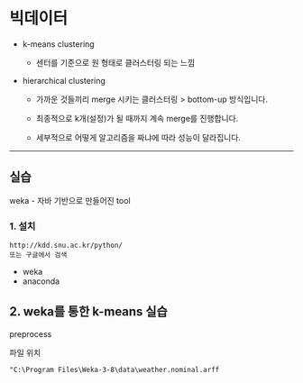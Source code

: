 # 빅데이터

- k-means clustering

  - 센터를 기준으로 원 형태로 클러스터링 되는 느낌

- hierarchical clustering

  - 가까운 것들끼리 merge 시키는 클러스터링 > bottom-up 방식입니다.
  - 최종적으로 k개(설정)가 될 때까지 계속 merge를 진행합니다.

  - 세부적으로 어떻게 알고리즘을 짜냐에 따라 성능이 달라집니다.

---

## 실습

weka - 자바 기반으로 만들어진 tool

### 1. 설치

```
http://kdd.snu.ac.kr/python/
또는 구글에서 검색
```

- weka
- anaconda



## 2. weka를 통한 k-means 실습

preprocess

파일 위치 

```
"C:\Program Files\Weka-3-8\data\weather.nominal.arff
```

